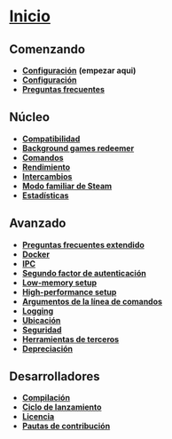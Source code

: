 # **[Inicio](https://github.com/JustArchiNET/ArchiSteamFarm/wiki/Home)**

## Comenzando

* **[Configuración](https://github.com/JustArchiNET/ArchiSteamFarm/wiki/Setting-up)** **(empezar aqui)**
* **[Configuración](https://github.com/JustArchiNET/ArchiSteamFarm/wiki/Configuration)**
* **[Preguntas frecuentes](https://github.com/JustArchiNET/ArchiSteamFarm/wiki/FAQ)**

## Núcleo

* **[Compatibilidad](https://github.com/JustArchiNET/ArchiSteamFarm/wiki/Compatibility)**
* **[Background games redeemer](https://github.com/JustArchiNET/ArchiSteamFarm/wiki/Background-games-redeemer)**
* **[Comandos](https://github.com/JustArchiNET/ArchiSteamFarm/wiki/Commands)**
* **[Rendimiento](https://github.com/JustArchiNET/ArchiSteamFarm/wiki/Performance)**
* **[Intercambios](https://github.com/JustArchiNET/ArchiSteamFarm/wiki/Trading)**
* **[Modo familiar de Steam](https://github.com/JustArchiNET/ArchiSteamFarm/wiki/Steam-Family-Sharing)**
* **[Estadísticas](https://github.com/JustArchiNET/ArchiSteamFarm/wiki/Statistics)**

## Avanzado

* **[Preguntas frecuentes extendido](https://github.com/JustArchiNET/ArchiSteamFarm/wiki/Extended-FAQ)**
* **[Docker](https://github.com/JustArchiNET/ArchiSteamFarm/wiki/Docker)**
* **[IPC](https://github.com/JustArchiNET/ArchiSteamFarm/wiki/IPC)**
* **[Segundo factor de autenticación](https://github.com/JustArchiNET/ArchiSteamFarm/wiki/Two-factor-authentication)**
* **[Low-memory setup](https://github.com/JustArchiNET/ArchiSteamFarm/wiki/Low-memory-setup)**
* **[High-performance setup](https://github.com/JustArchiNET/ArchiSteamFarm/wiki/High-performance-setup)**
* **[Argumentos de la línea de comandos](https://github.com/JustArchiNET/ArchiSteamFarm/wiki/Command-line-arguments)**
* **[Logging](https://github.com/JustArchiNET/ArchiSteamFarm/wiki/Logging)**
* **[Ubicación](https://github.com/JustArchiNET/ArchiSteamFarm/wiki/Localization)**
* **[Seguridad](https://github.com/JustArchiNET/ArchiSteamFarm/wiki/Security)**
* **[Herramientas de terceros](https://github.com/JustArchiNET/ArchiSteamFarm/wiki/Third-party-tools)**
* **[Depreciación](https://github.com/JustArchiNET/ArchiSteamFarm/wiki/Deprecation)**

## Desarrolladores

* **[Compilación](https://github.com/JustArchiNET/ArchiSteamFarm/wiki/Compilation)**
* **[Ciclo de lanzamiento](https://github.com/JustArchiNET/ArchiSteamFarm/wiki/Release-cycle)**
* **[Licencia](https://github.com/JustArchiNET/ArchiSteamFarm/wiki/License)**
* **[Pautas de contribución](https://github.com/JustArchiNET/ArchiSteamFarm/blob/master/.github/CONTRIBUTING.md)**